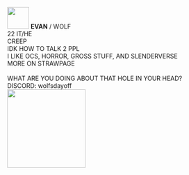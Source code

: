  <img src="https://gifcity.carrd.co/assets/images/gallery01/daa2513e.gif?v=47652796" width="50"> **EVAN** / WOLF <br/> 22  IT/HE
 <br/>
CREEP <br/> IDK HOW TO TALK 2 PPL <br/> I LIKE OCS, HORROR, GROSS STUFF, AND SLENDERVERSE <br/> MORE ON STRAWPAGE <br/>
<br/>
WHAT ARE YOU DOING ABOUT THAT HOLE IN YOUR HEAD? <br/>
DISCORD: wolfsdayoff <br/>
 <img src="https://blinkies.cafe/b/blinkiesCafe-Sb.gif" width="180">

